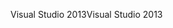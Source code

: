 <span data-ttu-id="186ba-101">Visual Studio 2013</span><span class="sxs-lookup"><span data-stu-id="186ba-101">Visual Studio 2013</span></span>